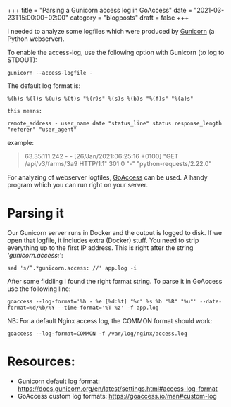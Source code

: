 +++
title = "Parsing a Gunicorn access log in GoAccess"
date = "2021-03-23T15:00:00+02:00"
category = "blogposts"
draft = false
+++

I needed to analyze some logfiles which were produced by [Gunicorn](https://gunicorn.org) (a Python webserver).
<!--more-->
To enable the access-log, use the following option with Gunicorn (to log to STDOUT):

	gunicorn --access-logfile -

The default log format is:

	%(h)s %(l)s %(u)s %(t)s "%(r)s" %(s)s %(b)s "%(f)s" "%(a)s"

	this means:

	remote_address - user_name date "status_line" status response_length "referer" "user_agent"

example:

>63.35.111.242 - - [26/Jan/2021:06:25:16 +0100] "GET /api/v3/farms/3a9 HTTP/1.1" 301 0 "-" "python-requests/2.22.0"

For analyzing of webserver logfiles, [GoAccess](https://goaccess.io) can be used. A handy program which you can run right on your server.
# Parsing it
Our Gunicorn server runs in Docker and the output is logged to disk. If we open that logfile, it includes extra (Docker) stuff. You need to strip everything up to the first IP address. This is right after the string *'gunicorn.access:'*:

	sed 's/^.*gunicorn.access: //' app.log -i

After some fiddling I found the right format string. To parse it in GoAccess use the following line:

	goaccess --log-format='%h - %e [%d:%t] "%r" %s %b "%R" "%u"' --date-format=%d/%b/%Y --time-format='%T %z' -f app.log


NB: For a default Nginx access log, the COMMON format should work:

	goaccess --log-format=COMMON -f /var/log/nginx/access.log



# Resources:
- Gunicorn default log format: https://docs.gunicorn.org/en/latest/settings.html#access-log-format
- GoAccess custom log formats: https://goaccess.io/man#custom-log


